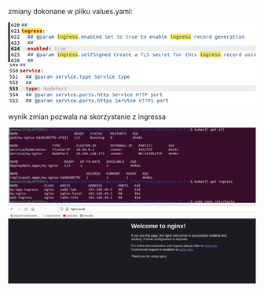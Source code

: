 zmiany dokonane w pliku values.yaml:

![alt text](https://github.com/AdamPiechowiak/fullstack-zad13/blob/main/img/1.png)
![alt text](https://github.com/AdamPiechowiak/fullstack-zad13/blob/main/img/2.png)

wynik zmian pozwala na skorzystanie z ingressa

![alt text](https://github.com/AdamPiechowiak/fullstack-zad13/blob/main/img/3.png)
![alt text](https://github.com/AdamPiechowiak/fullstack-zad13/blob/main/img/4.png)

